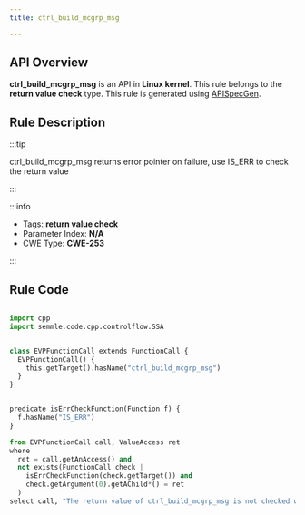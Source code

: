 ```yaml
---
title: ctrl_build_mcgrp_msg

---
```



## API Overview
**ctrl_build_mcgrp_msg** is an API in **Linux kernel**. This rule belongs to the **return value check** type. This rule is generated using [APISpecGen](../../tools/APISpecGen).
## Rule Description

:::tip

ctrl_build_mcgrp_msg returns error pointer on failure, use IS_ERR to check the return value

:::

:::info

- Tags: **return value check**
- Parameter Index: **N/A**
- CWE Type: **CWE-253**

:::

## Rule Code
```python

import cpp
import semmle.code.cpp.controlflow.SSA


class EVPFunctionCall extends FunctionCall {
  EVPFunctionCall() {
    this.getTarget().hasName("ctrl_build_mcgrp_msg")
  }
}


predicate isErrCheckFunction(Function f) {
  f.hasName("IS_ERR") 
}

from EVPFunctionCall call, ValueAccess ret
where
  ret = call.getAnAccess() and
  not exists(FunctionCall check |
    isErrCheckFunction(check.getTarget()) and
    check.getArgument(0).getAChild*() = ret
  )
select call, "The return value of ctrl_build_mcgrp_msg is not checked with IS_ERR."
    
```